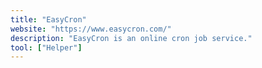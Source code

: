 ```yaml
---
title: "EasyCron"
website: "https://www.easycron.com/"
description: "EasyCron is an online cron job service."
tool: ["Helper"]
---
```

